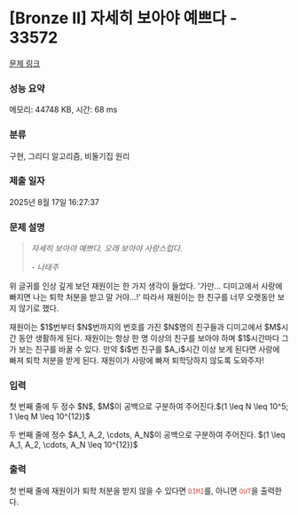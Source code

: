 # [Bronze II] 자세히 보아야 예쁘다 - 33572 

[문제 링크](https://www.acmicpc.net/problem/33572) 

### 성능 요약

메모리: 44748 KB, 시간: 68 ms

### 분류

구현, 그리디 알고리즘, 비둘기집 원리

### 제출 일자

2025년 8월 17일 16:27:37

### 문제 설명

<blockquote>
<p><em>자세히 보아야 예쁘다. 오래 보아야 사랑스럽다.</em></p>

<p><em>- 나태주</em></p>
</blockquote>

<p>위 글귀를 인상 깊게 보던 재원이는 한 가지 생각이 들었다. '가만... 디미고에서 사랑에 빠지면 나는 퇴학 처분을 받고 말 거야...!' 따라서 재원이는 한 친구를 너무 오랫동안 보지 않기로 했다.</p>

<p>재원이는 $1$번부터 $N$번까지의 번호를 가진 $N$명의 친구들과 디미고에서 $M$시간 동안 생활하게 된다. 재원이는 항상 한 명 이상의 친구를 보아야 하며 $1$시간마다 그가 보는 친구를 바꿀 수 있다. 만약 $i$번 친구를 $A_i$시간 이상 보게 된다면 사랑에 빠져 퇴학 처분을 받게 된다. 재원이가 사랑에 빠져 퇴학당하지 않도록 도와주자!</p>

### 입력 

 <p>첫 번째 줄에 두 정수 $N$, $M$이 공백으로 구분하여 주어진다.$(1 \leq N \leq 10^5; 1 \leq M \leq 10^{12})$</p>

<p>두 번째 줄에 정수 $A_1, A_2, \cdots, A_N$이 공백으로 구분하여 주어진다. $(1 \leq A_1, A_2, \cdots, A_N \leq 10^{12})$</p>

### 출력 

 <p>첫 번째 줄에 재원이가 퇴학 처분을 받지 않을 수 있다면 <span style="color:#e74c3c;"><code>DIMI</code></span>를, 아니면 <span style="color:#e74c3c;"><code>OUT</code></span>을 출력한다.</p>

